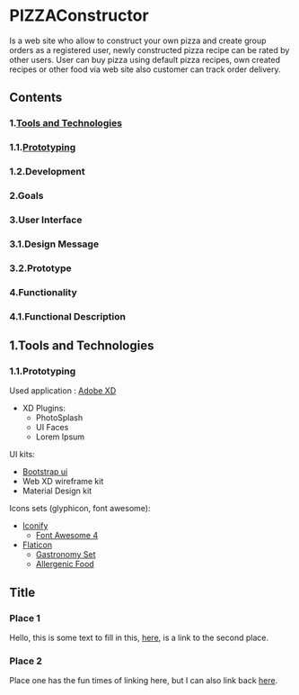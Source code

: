 # PIZZAConstructor

Is a web site who allow to construct your own pizza and create group orders as a registered user, newly constructed pizza recipe can be rated by other users. User can buy pizza using default pizza recipes, own created recipes or other food via web site also customer can track order delivery.

## Contents
### 1.[Tools and Technologies](#tools-and-technologies)
###   1.1.[Prototyping](#prototyping)
###   1.2.Development
### 2.Goals
### 3.User Interface
###   3.1.Design Message
###   3.2.Prototype
### 4.Functionality
###   4.1.Functional Description



## 1.Tools and Technologies
###   1.1.Prototyping
Used application : [Adobe XD](https://www.adobe.com/uk/products/xd.html)
* XD Plugins:
  * PhotoSplash
  * UI Faces
  * Lorem Ipsum

UI kits:
* [Bootstrap ui](https://xdresources.co/resources/bootstrap-4-ui)
* Web XD wireframe kit
* Material Design kit

Icons sets (glyphicon, font awesome):
* [Iconify](https://iconify.design/)
  * [Font Awesome 4](https://iconify.design/icon-sets/fa/)
* [Flaticon](https://www.flaticon.com/)
  * [Gastronomy Set](https://www.flaticon.com/packs/gastronomy-set)
  * [Allergenic Food](https://www.flaticon.com/packs/allergenic-food)
  
  
## Title

### Place 1

Hello, this is some text to fill in this, [here](#prototyping), is a link to the second place.

### Place 2

Place one has the fun times of linking here, but I can also link back [here](#place-1).


